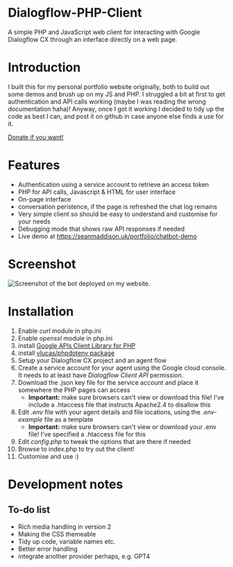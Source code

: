 # Dialogflow-PHP-Client
A simple PHP and JavaScript web client for interacting with Google Dialogflow CX through an interface directly on a web page.

# Introduction
I built this for my personal portfolio website originally, both to build out some demos and brush up on my JS and PHP. I struggled a bit at 
first to get authentication and API calls working (maybe I was reading the wrong documentation haha)! Anyway, once I got it working I decided 
to tidy up the code as best I can, and post it on github in case anyone else finds a use for it.

[Donate if you want!](https://www.paypal.com/donate/?hosted_button_id=PLSQDDZ3MCM6Q)

# Features
 - Authentication using a service account to retrieve an access token
 - PHP for API calls, Javascript & HTML for user interface
 - On-page interface
 - conversation peristence, if the page is refreshed the chat log remains
 - Very simple client so should be easy to understand and customise for your needs
 - Debugging mode that shows raw API responses if needed
 - Live demo at https://seanmaddison.uk/portfolio/chatbot-demo

# Screenshot
![Screenshot of the bot deployed on my website.](https://seanmaddison.uk/portfolio/images/bot-screenshot-1.PNG)

# Installation
1. Enable *curl* module in php.ini
2. Enable *openssl* module in php.ini
3. install [Google APIs Client Library for PHP](https://github.com/googleapis/google-api-php-client/#installation)
4. install [vlucas/phpdotenv package](https://github.com/vlucas/phpdotenv)
5. Setup your Dialogflow CX project and an agent flow
6. Create a service account for your agent using the Google cloud console. It needs to at least have *Dialogflow Client API* permission.
7. Download the .json key file for the service account and place it somewhere the PHP pages can access
    - **Important:** make sure browsers can't view or download this file! I've include a .htaccess file that instructs Apache2.4 to disallow this
8. Edit *.env* file with your agent details and file locations, using the *.env-example* file as a template
    - **Important:** make sure browsers can't view or download your .env file! I've specified a .htaccess file for this
9. Edit *config.php* to tweak the options that are there if needed
10. Browse to index.php to try out the client!
11. Customise and use :)

# Development notes
## To-do list
 - Rich media handling in version 2
 - Making the CSS themeable
 - Tidy up code, variable names etc.
 - Better error handling
 - integrate another provider perhaps, e.g. GPT4
